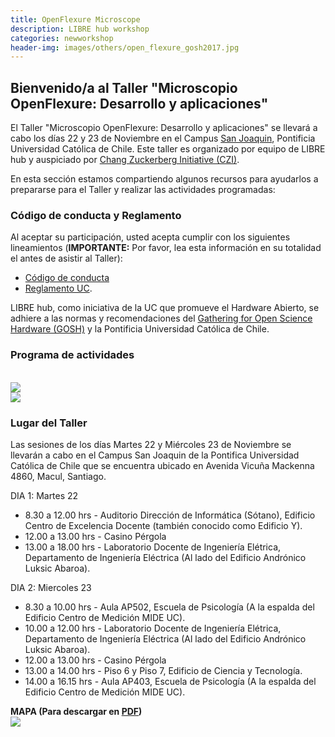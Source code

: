 ```yaml
---
title: OpenFlexure Microscope
description: LIBRE hub workshop
categories: newworkshop
header-img: images/others/open_flexure_gosh2017.jpg
---
```

<!--
## OpenFlexure Microscope: Development and Application

<br>
<img src="{{site.baseurl}}/images/others/open_flexure_gosh2017.jpg" data-action="zoom">
<br>

#### Overview
Apply now to participate in our in-person workshop to assemble and use a 3D printed motorized OpenFlexure microscope for slide scanning bioimaging experiments for your lab!

- DATE: 22 & 23 Nov 2022
- PLACE: San Joaquin Campus, Pontificia Universidad Catolica de Chile (Santiago, Chile)
- REGISTRATION [HERE](https://docs.google.com/forms/d/e/1FAIpQLSf_9sOCSWtYf3g3kFogytVY7BQBDwVlXuxIc3t2ImaILsD0Zg/viewform)

Sponsored by Chang Zuckerberg Initiative

<br>
<img src="{{site.baseurl}}/images/others/OFM_workshop_afiche.jpg" data-action="zoom">
-->

## Bienvenido/a al Taller "Microscopio OpenFlexure: Desarrollo y aplicaciones"

El Taller "Microscopio OpenFlexure: Desarrollo y aplicaciones" se llevará a cabo los días 22 y 23 de Noviembre en el Campus [San Joaquin](https://www.uc.cl/universidad/nuestros-campus/san-joaquin/), Pontificia Universidad Católica de Chile. Este taller es organizado por equipo de LIBRE hub y auspiciado por [Chang Zuckerberg Initiative (CZI)](https://chanzuckerberg.com/).

En esta sección estamos compartiendo algunos recursos para ayudarlos a prepararse para el Taller y realizar las actividades programadas: 

### Código de conducta y Reglamento

Al aceptar su participación, usted acepta cumplir con los siguientes lineamientos (**IMPORTANTE:** Por favor, lea esta información en su totalidad el antes de asistir al Taller):
- [Código de conducta](https://openhardware.science/gosh-2017/gosh-code-of-conduct/)
- [Reglamento UC](https://www.ing.uc.cl/electrica/wp-content/uploads/2020/09/reglamento-laboratorio-de-fabricacin-de-ingeniera-elctrica-fablabv3.pdf).
 
LIBRE hub, como iniciativa de la UC que promueve el Hardware Abierto, se adhiere a las normas y recomendaciones del [Gathering for Open Science Hardware (GOSH)](https://openhardware.science/) y la Pontificia Universidad Católica de Chile.

### Programa de actividades
<br>
<img src="{{site.baseurl}}/images/others/dia1_actividades.png" data-action="zoom">
<br>
<img src="{{site.baseurl}}/images/others/dia2_actividades.png" data-action="zoom">
<br>

### Lugar del Taller

Las sesiones de los días Martes 22 y Miércoles 23 de Noviembre se llevarán a cabo en el Campus San Joaquin de la Pontifica Universidad Católica de Chile que se encuentra ubicado en Avenida Vicuña Mackenna 4860, Macul, Santiago.

DIA 1: Martes 22
- 8.30 a 12.00 hrs - Auditorio Dirección de Informática (Sótano), Edificio Centro de Excelencia Docente (también conocido como Edificio Y).
- 12.00 a 13.00 hrs - Casino Pérgola
- 13.00 a 18.00 hrs - Laboratorio Docente de Ingeniería Elétrica, Departamento de Ingeniería Eléctrica (Al lado del Edificio Andrónico Luksic Abaroa).

DIA 2: Miercoles 23
- 8.30 a 10.00 hrs - Aula AP502, Escuela de Psicología (A la espalda del Edificio Centro de Medición MIDE UC).
- 10.00 a 12.00 hrs - Laboratorio Docente de Ingeniería Elétrica, Departamento de Ingeniería Eléctrica (Al lado del Edificio Andrónico Luksic Abaroa).
- 12.00 a 13.00 hrs - Casino Pérgola
- 13.00 a 14.00 hrs - Piso 6 y Piso 7, Edificio de Ciencia y Tecnología.
- 14.00 a 16.15 hrs - Aula AP403, Escuela de Psicología (A la espalda del Edificio Centro de Medición MIDE UC). 

**MAPA (Para descargar en [PDF](https://vidauniversitaria.uc.cl/395-mapa-campussj-2022/file))**
<br>
<img src="{{site.baseurl}}/images/others/mapacampussj.jpg" data-action="zoom">
<br>
